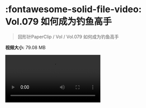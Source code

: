 # :fontawesome-solid-file-video: Vol.079 如何成为钓鱼高手

> 回形针PaperClip / Vol / Vol.079 如何成为钓鱼高手

**视频大小**: 79.08 MB

<div class="video"><video src="https://file.hsyhx.top/archive/回形针PaperClip/Vol/Vol.079 如何成为钓鱼高手.mp4" controls preload>🤔 您的浏览器不支持 video 标签</video></div>